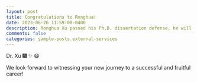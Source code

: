 ```yaml
---
layout: post
title: Congratulations to Ronghua!
date: 2023-06-26 11:59:00-0400
description: Ronghua Xu passed his Ph.D. dissertation defense, he will join Michigan Technological University this Fall as an Assistant Professor.
comments: false
categories: sample-posts external-services
---  
```


Dr. Xu  :fireworks: :sparkles: :smile: 

We look forward to witnessing your new journey to a successful and fruitful career!
